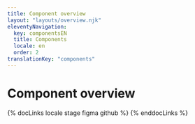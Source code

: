 ```yaml
---
title: Component overview
layout: "layouts/overview.njk"
eleventyNavigation:
  key: componentsEN
  title: Components
  locale: en
  order: 2
translationKey: "components"
---
```


# Component overview

{% docLinks locale stage figma github %}
{% enddocLinks %}